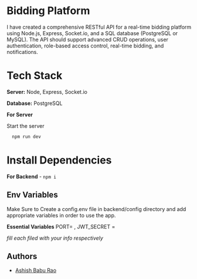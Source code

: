 
# Bidding Platform

I have created a comprehensive RESTful API for a real-time bidding platform using Node.js, Express, Socket.io, and a
SQL database (PostgreSQL or MySQL). The API should support advanced CRUD operations, user authentication,
role-based access control, real-time bidding, and notifications.


# Tech Stack



**Server:** Node, Express, Socket.io

**Database:** PostgreSQL




**For Server**

Start the server

```bash
  npm run dev
```


# Install Dependencies

**For Backend** - `npm i`



## Env Variables

Make Sure to Create a config.env file in backend/config directory and add appropriate variables in order to use the app.


**Essential Variables**
PORT=
,
JWT_SECRET =

_fill each filed with your info respectively_



## Authors

- [Ashish Babu Rao](https://github.com/ashish123256)


